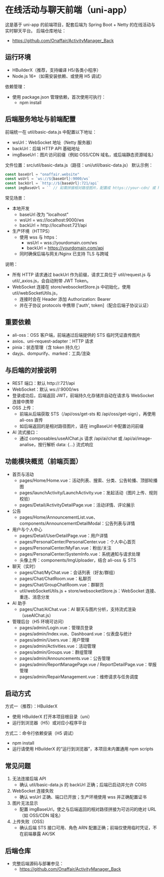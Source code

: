 # 在线活动与聊天前端（uni-app）

这是基于 uni-app 的前端项目，配套后端为 Spring Boot + Netty 的在线活动与实时聊天平台。
后端仓库地址：
- https://github.com/Onaffair/ActivityManager_Back

## 运行环境
- HBuilderX（推荐，支持编译 H5/各类小程序）
- Node.js 16+（如需安装依赖、或使用 H5 调试）

依赖管理：
- 使用 package.json 管理依赖，首次使用可执行：
  - npm install

## 后端服务地址与前端配置
前端统一在 util/basic-data.js 中配置以下地址：
- wsUrl：WebSocket 地址（Netty 服务器）
- backUrl：后端 HTTP API 基础地址
- imgBaseUrl：图片访问前缀（例如 OSS/CDN 域名，或后端静态资源域名）

文件位置：src/util/basic-data.js（路径：uni/util/basic-data.js）
默认示例：
```js
const baseUrl = "onaffair.website"
const wsUrl = `ws://${baseUrl}:9000/ws`
const backUrl = `http://${baseUrl}:721/api`
const imgBaseUrl = `` // 如需拼接相对路径图片，配置成 https://your-cdn/ 或 http://ip/static/
```

常见场景：
- 本地开发
  - baseUrl 改为 "localhost"
  - wsUrl = ws://localhost:9000/ws
  - backUrl = http://localhost:721/api
- 生产环境（HTTPS）
  - 使用 wss 与 https：
    - wsUrl = wss://yourdomain.com/ws
    - backUrl = https://yourdomain.com/api
  - 同时确保后端与网关/Nginx 已支持 TLS 与跨域

说明：
- 所有 HTTP 请求通过 backUrl 作为前缀，请求工具位于 util/request.js 与 util/_axios.js，会自动附带 JWT Token。
- WebSocket 连接在 store/websocketStore.js 中初始化，使用 util/webSocketUtils.js，
  - 连接时会在 Header 添加 Authorization: Bearer <token>
  - 并在子协议 protocols 中携带 ['auth', token]（配合后端子协议认证）

## 重要依赖
- ali-oss：OSS 客户端，前端通过后端提供的 STS 临时凭证直传图片
- axios、uni-request-adapter：HTTP 请求
- pinia：状态管理（含 token 持久化）
- dayjs、dompurify、marked：工具/渲染

## 与后端的对接说明
- REST 端口：默认 http://<host>:721/api
- WebSocket：默认 ws://<host>:9000/ws
- 登录成功后，后端返回 JWT，前端持久化存储并自动在请求与 WebSocket 连接中携带
- OSS 上传：
  - 前端从后端获取 STS（/api/oss/get-sts 和 /api/oss/get-sign），再使用 ali-oss 直传
  - 如后端返回的是相对路径图片，请在 imgBaseUrl 中配置访问前缀
- AI 流式接口：
  - 通过 composables/useAIChat.js 请求 /api/ai/chat 或 /api/ai/image-analise，按行解析 data: {...} 流式响应

## 功能模块概览（前端页面）
- 首页与活动
  - pages/Home/Home.vue：活动列表、搜索、分类、公告轮播、顶部轮播图
  - pages/launchActivity/LaunchActivity.vue：发起活动（图片上传、规则校验）
  - pages/Detail/ActivityDetailPage.vue：活动详情、评论展示
- 公告
  - pages/Home/AnnouncementList.vue、components/AnnouncementDetailModal：公告列表与详情
- 用户与个人中心
  - pages/Detail/UserDetailPage.vue：用户详情
  - pages/PersonalCenter/PersonalCenter.vue：个人中心首页
  - pages/PersonalCenter/MyFan.vue：粉丝/关注
  - pages/PersonalCenter/SystemInfo.vue：系统通知与请求处理
  - 头像上传：components/ImgUploader，结合 ali-oss 与 STS
- 聊天（实时）
  - pages/Chat/MyChat.vue：会话列表（好友/群组）
  - pages/Chat/ChatRoom.vue：私聊页
  - pages/Chat/GroupChatRoom.vue：群聊页
  - util/webSocketUtils.js + store/websocketStore.js：WebSocket 连接、重连、消息分发
- AI 助手
  - pages/Chat/AIChat.vue：AI 聊天与图片分析，支持流式渲染（useAIChat.js）
- 管理后台（H5 环境可访问）
  - pages/admin/Login.vue：管理员登录
  - pages/admin/Index.vue、Dashboard.vue：仪表盘与统计
  - pages/admin/Users.vue：用户管理
  - pages/admin/Activities.vue：活动管理
  - pages/admin/Groups.vue：群组管理
  - pages/admin/Announcements.vue：公告管理
  - pages/admin/ReportManagePage.vue / ReportDetailPage.vue：举报管理
  - pages/admin/RepairManagement.vue：维修请求与任务调度

## 启动方式
方式一（推荐）：HBuilderX
- 使用 HBuilderX 打开本项目根目录（uni）
- 运行到浏览器（H5）或对应小程序平台

方式二：命令行依赖安装（H5 调试）
- npm install
- 运行请使用 HBuilderX 的“运行到浏览器”，本项目未内置通用 npm scripts

## 常见问题
1) 无法连接后端 API
   - 确认 util/basic-data.js 的 backUrl 正确；后端已启动并允许 CORS
2) WebSocket 连接失败
   - 确认 wsUrl 正确、端口已开放；生产环境使用 wss 并正确配置证书
3) 图片无法显示
   - 配置 imgBaseUrl，使之与后端返回的相对路径拼接为可访问的绝对 URL（如 OSS/CDN 域名）
4) 上传失败（OSS）
   - 确认后端 STS 接口可用、角色 ARN 配置正确；前端仅使用临时凭证，不在前端暴露 AK/SK

## 后端仓库
- 完整后端源码与部署参见：
  - https://github.com/Onaffair/ActivityManager_Back